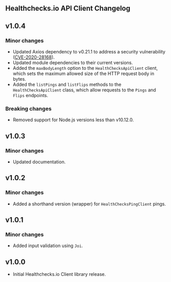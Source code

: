 ## <span>Healthchecks</span>&#46;io API Client Changelog

## v1.0.4

### Minor changes

*  Updated Axios dependency to v0.21.1 to address a security vulnerability ([CVE-2020-28168](https://nvd.nist.gov/vuln/detail/CVE-2020-28168)).
*  Updated module dependencies to their current versions.
*  Added the `maxBodyLength` option to the `HealthChecksApiClient` client, which sets the maximum allowed size of the HTTP request body in bytes.
*  Added the `listPings` and `listFlips` methods to the `HealthChecksApiClient` class, which allow requests to the `Pings` and `Flips` endpoints.

### Breaking changes

*  Removed support for Node.js versions less than v10.12.0.  

## v1.0.3

### Minor changes

*  Updated documentation.

## v1.0.2

### Minor changes

*  Added a shorthand version (wrapper) for `HealthChecksPingClient` pings.

## v1.0.1

### Minor changes

*  Added input validation using `Joi`.

## v1.0.0

*  Initial <span>Healthchecks</span>&#46;io Client library release.